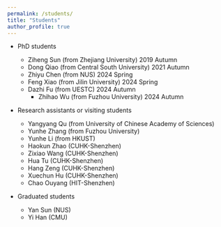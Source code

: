 ```yaml
---
permalink: /students/
title: "Students"
author_profile: true
---
```


- PhD students
	- Ziheng Sun (from Zhejiang University) 2019 Autumn
	- Dong Qiao (from Central South University) 2021 Autumn 
	- Zhiyu Chen (from NUS) 2024 Spring
	- Feng Xiao (from Jilin University) 2024 Spring
 	- Dazhi Fu (from UESTC) 2024 Autumn
        - Zhihao Wu (from Fuzhou University) 2024 Autumn

- Research assistants or visiting students
	- Yangyang Qu (from University of Chinese Academy of Sciences) 
	- Yunhe Zhang (from Fuzhou University)
   	- Yunhe Li (from HKUST)
	- Haokun Zhao (CUHK-Shenzhen)
	- Zixiao Wang (CUHK-Shenzhen)
	- Hua Tu (CUHK-Shenzhen)
	- Hang Zeng (CUHK-Shenzhen)
	- Xuechun Hu (CUHK-Shenzhen)
	- Chao Ouyang (HIT-Shenzhen)

- Graduated students
	- Yan Sun (NUS)
	- Yi Han (CMU)
 
